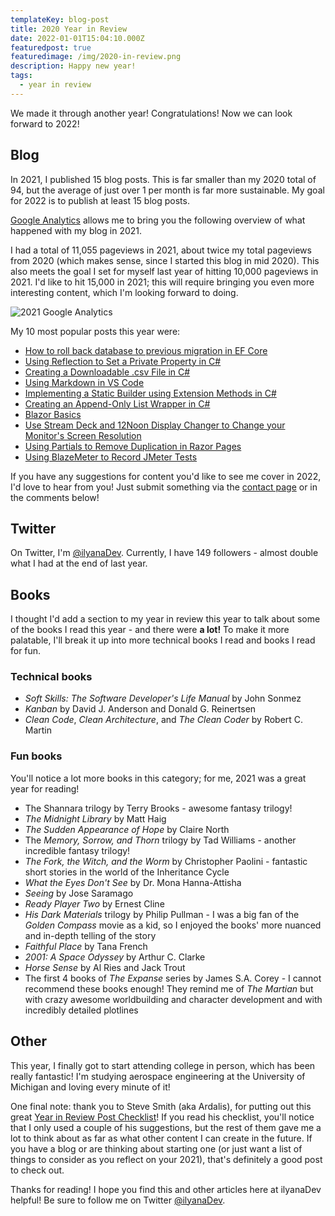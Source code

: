 ```yaml
---
templateKey: blog-post
title: 2020 Year in Review
date: 2022-01-01T15:04:10.000Z
featuredpost: true
featuredimage: /img/2020-in-review.png
description: Happy new year!
tags:
  - year in review
---
```


We made it through another year! Congratulations! Now we can look forward to 2022!

## Blog

In 2021, I published 15 blog posts. This is far smaller than my 2020 total of 94, but the average of just over 1 per month is far more sustainable. My goal for 2022 is to publish at least 15 blog posts.

[Google Analytics](https://ilyana.dev/blog/2020-06-17-configuring-google-analytics-blog/) allows me to bring you the following overview of what happened with my blog in 2021.

I had a total of 11,055 pageviews in 2021, about twice my total pageviews from 2020 (which makes sense, since I started this blog in mid 2020). This also meets the goal I set for myself last year of hitting 10,000 pageviews in 2021. I'd like to hit 15,000 in 2021; this will require bringing you even more interesting content, which I'm looking forward to doing.

![2021 Google Analytics](/img/2021-overview.PNG "2021 Google Analytics")

My 10 most popular posts this year were:

- [How to roll back database to previous migration in EF Core](https://ilyana.dev/blog/2021-04-12-ef-core-roll-back-migration/)
- [Using Reflection to Set a Private Property in C#](https://ilyana.dev/blog/2021-07-19-reflection-private-property/)
- [Creating a Downloadable .csv File in C#](https://ilyana.dev/blog/2021-04-29-creating-a-csv-download/)
- [Using Markdown in VS Code](https://ilyana.dev/blog/2020-06-14-using-markdown-blogs/)
- [Implementing a Static Builder using Extension Methods in C#](https://ilyana.dev/blog/2021-07-22-builder-static-extension/)
- [Creating an Append-Only List Wrapper in C#](https://ilyana.dev/blog/2021-06-21-append-only-list/)
- [Blazor Basics](https://ilyana.dev/blog/2021-02-21-blazor/)
- [Use Stream Deck and 12Noon Display Changer to Change your Monitor's Screen Resolution](https://ilyana.dev/blog/2021-02-09-streamdeck-change-screen-resolution/)
- [Using Partials to Remove Duplication in Razor Pages](https://ilyana.dev/blog/2021-01-26-razor-pages-partials/)
- [Using BlazeMeter to Record JMeter Tests](https://ilyana.dev/blog/2020-11-30-blazemeter-record-jmeter-tests/)

If you have any suggestions for content you'd like to see me cover in 2022, I'd love to hear from you! Just submit something via the [contact page](https://ilyana.dev/contact) or in the comments below!

## Twitter

On Twitter, I'm [@ilyanaDev](https://twitter.com/ilyanaDev). Currently, I have 149 followers - almost double what I had at the end of last year.

## Books

I thought I'd add a section to my year in review this year to talk about some of the books I read this year - and there were **a lot!** To make it more palatable, I'll break it up into more technical books I read and books I read for fun.

### Technical books

- *Soft Skills: The Software Developer's Life Manual* by John Sonmez
- *Kanban* by David J. Anderson and Donald G. Reinertsen
- *Clean Code*, *Clean Architecture*, and *The Clean Coder* by Robert C. Martin

### Fun books

You'll notice a lot more books in this category; for me, 2021 was a great year for reading!

- The Shannara trilogy by Terry Brooks - awesome fantasy trilogy!
- *The Midnight Library* by Matt Haig
- *The Sudden Appearance of Hope* by Claire North
- The *Memory, Sorrow, and Thorn* trilogy by Tad Williams - another incredible fantasy trilogy!
- *The Fork, the Witch, and the Worm* by Christopher Paolini - fantastic short stories in the world of the Inheritance Cycle
- *What the Eyes Don't See* by Dr. Mona Hanna-Attisha
- *Seeing* by Jose Saramago
- *Ready Player Two* by Ernest Cline
- *His Dark Materials* trilogy by Philip Pullman - I was a big fan of the *Golden Compass* movie as a kid, so I enjoyed the books' more nuanced and in-depth telling of the story
- *Faithful Place* by Tana French
- *2001: A Space Odyssey* by Arthur C. Clarke
- *Horse Sense* by Al Ries and Jack Trout
- The first 4 books of *The Expanse* series by James S.A. Corey - I cannot recommend these books enough! They remind me of *The Martian* but with crazy awesome worldbuilding and character development and with incredibly detailed plotlines

## Other

This year, I finally got to start attending college in person, which has been really fantastic! I'm studying aerospace engineering at the University of Michigan and loving every minute of it!

One final note: thank you to Steve Smith (aka Ardalis), for putting out this great [Year in Review Post Checklist](https://ardalis.com/year-in-review-post-checklist/)! If you read his checklist, you'll notice that I only used a couple of his suggestions, but the rest of them gave me a lot to think about as far as what other content I can create in the future. If you have a blog or are thinking about starting one (or just want a list of things to consider as you reflect on your 2021), that's definitely a good post to check out.

Thanks for reading! I hope you find this and other articles here at ilyanaDev helpful! Be sure to follow me on Twitter [@ilyanaDev](https://twitter.com/ilyanaDev).

